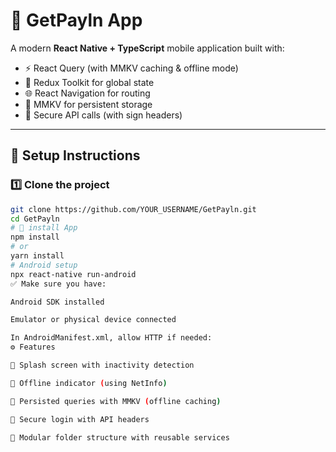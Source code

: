 # 📱 GetPayln App

A modern **React Native + TypeScript** mobile application built with:
- ⚡ React Query (with MMKV caching & offline mode)
- 🔄 Redux Toolkit for global state
- 🌐 React Navigation for routing
- 🧠 MMKV for persistent storage
- 📡 Secure API calls (with sign headers)

---

## 🚀 Setup Instructions

### 1️⃣ Clone the project

```bash
git clone https://github.com/YOUR_USERNAME/GetPayln.git
cd GetPayln
# 📱 install App
npm install
# or
yarn install
# Android setup
npx react-native run-android
✅ Make sure you have:

Android SDK installed

Emulator or physical device connected

In AndroidManifest.xml, allow HTTP if needed:
⚙️ Features

🧭 Splash screen with inactivity detection

📴 Offline indicator (using NetInfo)

💾 Persisted queries with MMKV (offline caching)

🔐 Secure login with API headers

🧰 Modular folder structure with reusable services